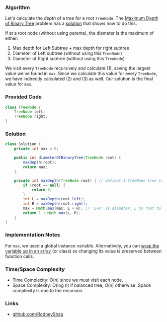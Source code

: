 ### Algorithm

Let's calculate the _depth_ of a tree for a root `TreeNode`. The [Maximum Depth of Binary Tree](https://leetcode.com/problems/maximum-depth-of-binary-tree) problem has a [solution](https://github.com/RodneyShag/LeetCode_solutions/blob/master/Solutions/Maximum%20Depth%20of%20Binary%20Tree.md) that shows how to do this.

If at a root node (without using parents), the diameter is the maximum of either:
1. Max depth for Left Subtree + max depth for right subtree
1. Diameter of Left subtree (without using this `TreeNode`)
1. Diameter of Right subtree (without using this `TreeNode`)

We visit every `TreeNode` recursively and calculate (1), saving the largest value we've found in `max`. Since we calculate this value for every `TreeNode`, we have indirectly calculated (2) and (3) as well. Our solution is the final value for `max`.

### Provided Code

```java
class TreeNode {
    TreeNode left;
    TreeNode right;
}
```

### Solution

```java
class Solution {
    private int max = 0;

    public int diameterOfBinaryTree(TreeNode root) {
        maxDepth(root);
        return max;
    }

    private int maxDepth(TreeNode root) { // defines 1-TreeNode tree to have depth 1
        if (root == null) {
            return 0;
        }
        int L = maxDepth(root.left);
        int R = maxDepth(root.right);
        max = Math.max(max, L + R); // 'L+R' is diameter: L to root to R
        return 1 + Math.max(L, R);
    }
}
```

### Implementation Notes

For `max`, we used a global instance variable. Alternatively, you can [wrap the variable up in an array](https://leetcode.com/problems/diameter-of-binary-tree/discuss/101130/C%2B%2B-Java-Clean-Code) (or class) so changing its value is preserved between function calls.

### Time/Space Complexity

-  Time Complexity: O(n) since we must visit each node.
- Space Complexity: O(log n) if balanced tree, O(n) otherwise. Space complexity is due to the recursion.

### Links

- [github.com/RodneyShag](https://github.com/RodneyShag)
